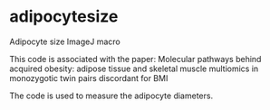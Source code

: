 # adipocytesize
Adipocyte size ImageJ macro

This code is associated with the paper: 
Molecular pathways behind acquired obesity: adipose tissue and skeletal muscle multiomics in monozygotic twin pairs discordant for BMI

The code is used to measure the adipocyte diameters. 
